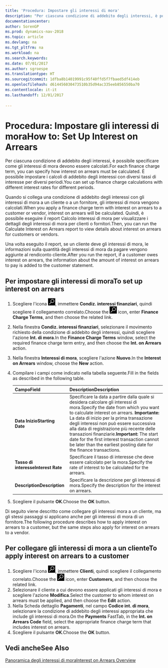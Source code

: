 ```yaml
---
title: 'Procedura: Impostare gli interessi di mora'
description: "Per ciascuna condizione di addebito degli interessi, è possibile specificare come gli interessi di mora devono essere calcolati. È possibile impostare i calcoli di addebito degli interessi con diversi tassi di interesse per diversi periodi."
documentationcenter: 
author: SorenGP
ms.prod: dynamics-nav-2018
ms.topic: article
ms.devlang: na
ms.tgt_pltfrm: na
ms.workload: na
ms.search.keywords: 
ms.date: 07/01/2017
ms.author: sgroespe
ms.translationtype: HT
ms.sourcegitcommit: 1dfba8b14019991c95f40ffd5f7fbaed5df414eb
ms.openlocfilehash: d614456030473510b35d94ac335eeb856550ba70
ms.contentlocale: it-it
ms.lasthandoff: 12/01/2017

---
```

# <a name="how-to-set-up-interest-on-arrears"></a><span data-ttu-id="0890f-104">Procedura: Impostare gli interessi di mora</span><span class="sxs-lookup"><span data-stu-id="0890f-104">How to: Set Up Interest on Arrears</span></span>
<span data-ttu-id="0890f-105">Per ciascuna condizione di addebito degli interessi, è possibile specificare come gli interessi di mora devono essere calcolati.</span><span class="sxs-lookup"><span data-stu-id="0890f-105">For each finance charge term, you can specify how interest on arrears must be calculated.</span></span> <span data-ttu-id="0890f-106">È possibile impostare i calcoli di addebito degli interessi con diversi tassi di interesse per diversi periodi.</span><span class="sxs-lookup"><span data-stu-id="0890f-106">You can set up finance charge calculations with different interest rates for different periods.</span></span>  

<span data-ttu-id="0890f-107">Quando si collega una condizione di addebito degli interessi con gli interessi di mora a un cliente o a un fornitore, gli interessi di mora vengono calcolati.</span><span class="sxs-lookup"><span data-stu-id="0890f-107">When you apply a finance charge term with interest on arrears to a customer or vendor, interest on arrears will be calculated.</span></span> <span data-ttu-id="0890f-108">Quindi, è possibile eseguire il report Calcolo interessi di mora per visualizzare i dettagli degli interessi di mora per clienti o fornitori.</span><span class="sxs-lookup"><span data-stu-id="0890f-108">Then, you can run the Calculate Interest on Arrears report to view details about interest on arrears for customers or vendors.</span></span>  

<span data-ttu-id="0890f-109">Una volta eseguito il report, se un cliente deve gli interessi di mora, le informazioni sulla quantità degli interessi di mora da pagare vengono aggiunte al rendiconto cliente.</span><span class="sxs-lookup"><span data-stu-id="0890f-109">After you run the report, if a customer owes interest on arrears, the information about the amount of interest on arrears to pay is added to the customer statement.</span></span>  

## <a name="to-set-up-interest-on-arrears"></a><span data-ttu-id="0890f-110">Per impostare gli interessi di mora</span><span class="sxs-lookup"><span data-stu-id="0890f-110">To set up interest on arrears</span></span>  

1.  <span data-ttu-id="0890f-111">Scegliere l'icona ![Cerca pagina o report](../../media/ui-search/search_small.png "icona Cerca pagina o report"), immettere **Condiz. interessi finanziari**, quindi scegliere il collegamento correlato.</span><span class="sxs-lookup"><span data-stu-id="0890f-111">Choose the ![Search for Page or Report](../../media/ui-search/search_small.png "Search for Page or Report icon") icon, enter **Finance Charge Terms**, and then choose the related link.</span></span>  
2.  <span data-ttu-id="0890f-112">Nella finestra **Condiz. interessi finanziari**, selezionare il movimento richiesto della condizione di addebito degli interessi, quindi scegliere l'azione **Int. di mora**.</span><span class="sxs-lookup"><span data-stu-id="0890f-112">In the **Finance Charge Terms** window, select the required finance charge term entry, and then choose the **Int. on Arrears** action.</span></span>  
3.  <span data-ttu-id="0890f-113">Nella finestra **Interessi di mora**, scegliere l'azione **Nuovo**.</span><span class="sxs-lookup"><span data-stu-id="0890f-113">In the **Interest on Arrears** window, choose the **New** action.</span></span>  
4.  <span data-ttu-id="0890f-114">Compilare i campi come indicato nella tabella seguente.</span><span class="sxs-lookup"><span data-stu-id="0890f-114">Fill in the fields as described in the following table.</span></span>  

    |<span data-ttu-id="0890f-115">Campo</span><span class="sxs-lookup"><span data-stu-id="0890f-115">Field</span></span>|<span data-ttu-id="0890f-116">Description</span><span class="sxs-lookup"><span data-stu-id="0890f-116">Description</span></span>|  
    |---------------------------------|---------------------------------------|  
    |<span data-ttu-id="0890f-117">**Data Inizio**</span><span class="sxs-lookup"><span data-stu-id="0890f-117">**Starting Date**</span></span>|<span data-ttu-id="0890f-118">Specificare la data a partire dalla quale si desidera calcolare gli interessi di mora.</span><span class="sxs-lookup"><span data-stu-id="0890f-118">Specify the date from which you want to calculate interest on arrears.</span></span> <span data-ttu-id="0890f-119">**Importante:** La data di inizio per la prima transazione degli interessi non può essere successiva alla data di registrazione più recente delle transazioni finanziarie.</span><span class="sxs-lookup"><span data-stu-id="0890f-119">**Important:**  The start date for the first interest transaction cannot be later than the earliest posting date for the finance transactions.</span></span>|  
    |<span data-ttu-id="0890f-120">**Tasso di interesse**</span><span class="sxs-lookup"><span data-stu-id="0890f-120">**Interest Rate**</span></span>|<span data-ttu-id="0890f-121">Specificare il tasso di interesse che deve essere calcolato per la mora.</span><span class="sxs-lookup"><span data-stu-id="0890f-121">Specify the rate of interest to be calculated for the arrears.</span></span>|  
    |<span data-ttu-id="0890f-122">**Description**</span><span class="sxs-lookup"><span data-stu-id="0890f-122">**Description**</span></span>|<span data-ttu-id="0890f-123">Specificare la descrizione per gli interessi di mora.</span><span class="sxs-lookup"><span data-stu-id="0890f-123">Specify the description for the interest on arrears.</span></span>|  

5.  <span data-ttu-id="0890f-124">Scegliere il pulsante **OK**.</span><span class="sxs-lookup"><span data-stu-id="0890f-124">Choose the **OK** button.</span></span>  

<span data-ttu-id="0890f-125">Di seguito viene descritto come collegare gli interessi mora a un cliente, ma gli stessi passaggi si applicano anche per gli interessi di mora di un fornitore.</span><span class="sxs-lookup"><span data-stu-id="0890f-125">The following procedure describes how to apply interest on arrears to a customer, but the same steps also apply for interest on arrears to a vendor.</span></span>  

## <a name="to-apply-interest-on-arrears-to-a-customer"></a><span data-ttu-id="0890f-126">Per collegare gli interessi di mora a un cliente</span><span class="sxs-lookup"><span data-stu-id="0890f-126">To apply interest on arrears to a customer</span></span>  

1.  <span data-ttu-id="0890f-127">Scegliere l'icona ![Cerca pagina o report](../../media/ui-search/search_small.png "icona Cerca pagina o report"), immettere **Clienti**, quindi scegliere il collegamento correlato.</span><span class="sxs-lookup"><span data-stu-id="0890f-127">Choose the ![Search for Page or Report](../../media/ui-search/search_small.png "Search for Page or Report icon") icon, enter **Customers**, and then choose the related link.</span></span>  
2.  <span data-ttu-id="0890f-128">Selezionare il cliente a cui devono essere applicati gli interessi di mora e scegliere l'azione **Modifica**.</span><span class="sxs-lookup"><span data-stu-id="0890f-128">Select the customer to whom interest on arrears must be applied, and then choose the **Edit** action.</span></span>  
3.  <span data-ttu-id="0890f-129">Nella Scheda dettaglio **Pagamenti**, nel campo **Codice int. di mora**, selezionare la condizione di addebito degli interessi appropriata che include gli interessi di mora.</span><span class="sxs-lookup"><span data-stu-id="0890f-129">On the **Payments** FastTab, in the **Int. on Arrears Code** field, select the appropriate finance charge term that includes interest on arrears.</span></span>  
4.  <span data-ttu-id="0890f-130">Scegliere il pulsante **OK**.</span><span class="sxs-lookup"><span data-stu-id="0890f-130">Choose the **OK** button.</span></span>  

## <a name="see-also"></a><span data-ttu-id="0890f-131">Vedi anche</span><span class="sxs-lookup"><span data-stu-id="0890f-131">See Also</span></span>  
 [<span data-ttu-id="0890f-132">Panoramica degli interessi di mora</span><span class="sxs-lookup"><span data-stu-id="0890f-132">Interest on Arrears Overview</span></span>](interest-on-arrears-overview.md)   

